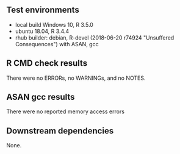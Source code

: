 ## Test environments
* local build Windows 10, R 3.5.0
* ubuntu 18.04, R 3.4.4
* rhub builder: debian, R-devel (2018-06-20 r74924 "Unsuffered Consequences") with ASAN, gcc

## R CMD check results
There were no ERRORs, no WARNINGs, and no NOTES.

## ASAN gcc results
There were no reported memory access errors

## Downstream dependencies
None.
